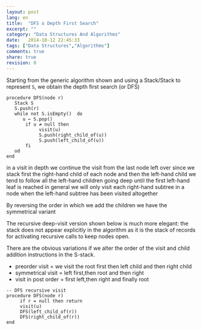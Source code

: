 ```yaml
---
layout: post
lang: en
title:  "DFS o Depth First Search"
excerpt: ""
category: "Data Structures And Algorithms"
date:   2014-10-12 22:45:33
tags: ["Data Structures","Algorithms"]
comments: true
share: true
revision: 0
---
```




Starting from the generic algorithm shown and using a Stack/Stack to represent `S`, we obtain the depth first search (or DFS)

```
procedure DFS(node r)
   Stack S
   S.push(r)
   while not S.isEmpty()  do
      u ← S.pop()
       if u ≠ null then
            visit(u)
            S.push(right_child_of(u))
            S.push(left_child_of(u))
       fi
   od
end 
```

in a visit in depth we continue the visit from the last node left over
since we stack first the right-hand child of each node and then the left-hand child we tend to follow all the left-hand children going deep until the first left-hand leaf is reached in general we will only visit each right-hand subtree in a node when the left-hand subtree has been visited altogether


By reversing the order in which we add the children we have the symmetrical variant

The recursive deep-visit version shown below is much more elegant:
the stack does not appear explicitly in the algorithm as it is the stack of records for activating recursive calls to keep nodes open.

There are the obvious variations if we alter the order of the visit and child addition instructions in the S-stack.
* preorder visit = we visit the root first then left child and then right child
* symmetrical visit = left first,then root and then right
* visit in post order = first left,then right and finally root

```
-- DFS recursive visit
procedure DFS(node r)
     if r = null then return
     visit(u)
     DFS(left_child_of(r))
     DFS(right_child_of(r))
end
```
